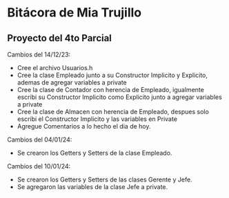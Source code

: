 # Bitácora de Mia Trujillo

## Proyecto del 4to Parcial

Cambios del 14/12/23:
- Cree el archivo Usuarios.h
- Cree la clase Empleado junto a su Constructor Implicito y Explicito, ademas de agregar variables a private
- Cree la clase de Contador con herencia de Empleado, igualmente escribi su Constructor Implicito como Explicito junto a agregar variables a private
- Cree la clase de Almacen con herencia de Empleado, despues solo escribi el Constructor Implicito y las variables en Private
- Agregue Comentarios a lo hecho el dia de hoy.

Cambios del 04/01/24:
- Se crearon los Getters y Setters de la clase Empleado.

Cambios del 10/01/24:
- Se crearon los Getters y Setters de las clases Gerente y Jefe.
- Se agregaron las variables de la clase Jefe a private.